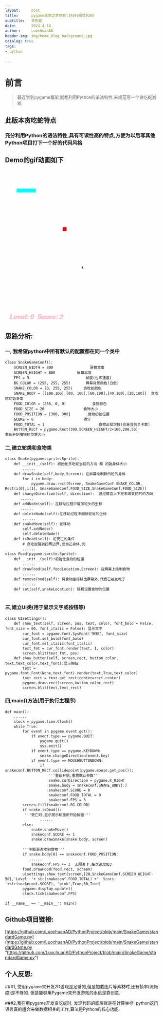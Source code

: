 ```yaml
---
layout:     post
title:      pygame框架之贪吃蛇(140行规范代码)
subtitle:   贪吃蛇
date:       2024-4-14
author:     LuochuanAD
header-img: img/home_blog_background.jpg
catalog: true
tags:
- python 

---
```


# 前言

>最近学到pygame框架,就想利用Python的语法特性,来规范写一个贪吃蛇游戏

## 此版本贪吃蛇特点
### 充分利用Python的语法特性,具有可读性高的特点,方便为以后写其他Python项目打下一个好的代码风格


## Demo的gif动画如下


![](https://raw.githubusercontent.com/LuochuanAD/BlogSourceImage/master/BlogSourceImage/BlogSourceImage2024/demo.gif)

## 思路分析:
### 一, 我希望python中所有默认的配置都在同一个类中
```
class SnakeGameConf():
    SCREEN_WIDTH = 800                 屏幕宽度
    SCREEN_HEIGHT = 800		     屏幕高度
    FPS = 3						     帧度(也即速度)
    BG_COLOR = (255, 255, 255)       屏幕背景颜色(白色)
    SNAKE_COLOR = (0, 255, 255)     贪吃蛇颜色
    SNAKE_BODY = [[100,100],[80, 100],[60,100],[40,100],[20,100]]  贪吃蛇初始身体
    FOOD_COlOR = (255, 0, 0)			食物颜色
    FOOD_SIZE = 20					食物大小
    FOOD_POSITION = [300, 300]        食物初始位置
    SCORE = 0						得分
    FOOD_TOTAL = 1                         食物出现次数(也是当前关卡数)
    BUTTON_RECT = pygame.Rect(300,SCREEN_HEIGHT/2+100,200,50)                                  重新开始按钮的位置大小
```

### 二,建立蛇类和食物类
```
class Snake(pygame.sprite.Sprite):
    def __init__(self): 初始化贪吃蛇当前的方向 和 初始身体大小
        ......
    def drawSnake(self,body,Screen): 在屏幕绘制新的蛇的身体
        for i in body:
            pygame.draw.rect(Screen, SnakeGameConf.SNAKE_COLOR, Rect(i[0],i[1], SnakeGameConf.FOOD_SIZE,SnakeGameConf.FOOD_SIZE))
    def changeDirection(self, direction):  通过键盘上下左右改变蛇的的方向
       ......
    def addNode(self): 在移动过程中增加蛇头的坐标
       ......
    def deleteNode(self):在移动过程中删除蛇尾的坐标
        ......
    def snakeMove(self): 蛇移动
        self.addNode()
        self.deleteNode()
    def isDead(self): 蛇死亡的条件
        # 贪吃蛇碰到四周边界,或自己身体,死
        ......
class Food(pygame.sprite.Sprite):
    def __init__(self):初始化食物的位置
        ......
    def drawFood(self,foodLocation,Screen): 在屏幕上绘制食物
        ......
    def removeFood(self): 将食物坐标移出屏幕外,代表已被蛇吃了
        ......
    def set(self,snakeLocation): 随机设置食物的位置
        
```


### 三,建立UI类(用于显示文字或按钮等)
```
class UISettings():
    def show_text(self, screen, pos, text, color, font_bold = False, font_size = 60, font_italic = False): 显示文字
        cur_font = pygame.font.SysFont('宋体', font_size)
        cur_font.set_bold(font_bold)
        cur_font.set_italic(font_italic)
        text_fmt = cur_font.render(text, 1, color)
        screen.blit(text_fmt, pos)
    def show_button(self, screen,rect, button_color, text,text_color,text_font):显示按钮
        text = pygame.font.Font(None,text_font).render(text,True,text_color)
        text_rect = text.get_rect(center=rect.center)
        pygame.draw.rect(screen,button_color,rect)
        screen.blit(text,text_rect)
```
### 四,main()方法(用于执行主程序)
```
def main():
    ......
    clock = pygame.time.Clock()
    while True:
        for event in pygame.event.get():
            if event.type == pygame.QUIT:
                pygame.quit()
                sys.exit()
            if event.type == pygame.KEYDOWN:
                snake.changeDirection(event.key)
            if event.type == MOUSEBUTTONDOWN:
                if snakeconf.BUTTON_RECT.collidepoint(pygame.mouse.get_pos()):
                    '''重新开始,重置默认参数'''
                    snake.curDirection = pygame.K_RIGHT
                    snake.body = snakeconf.SNAKE_BODY[:]
                    snakeconf.SCORE = 0
                    snakeconf.FOOD_TOTAL = 0
                    snakeconf.FPS = 3
        screen.fill(snakeconf.BG_COLOR)
        if snake.isDead():  
         '''死亡时,显示提示和重新开始按钮'''
            	......
        else:
            snake.snakeMove()
            snakeconf.SCORE += 1
            snake.drawSnake(snake.body, screen)
            
        '''判断是否吃到食物'''
        if snake.body[0] == snakeconf.FOOD_POSITION:
           ......
            snakeconf.FPS += 3  无限关卡,每次速度加3
        food.drawFood(food.rect, screen)
        uisettings.show_text(screen,[20,SnakeGameConf.SCREEN_HEIGHT-50],'Level: '+ str(snakeconf.FOOD_TOTAL) +'  Scors: '+str(snakeconf.SCORE), 'pink',True,50,True)
        pygame.display.update()
        clock.tick(snakeconf.FPS)

if __name__ == '__main__': main()
```



## Github项目链接:

[https://github.com/LuochuanAD/PythonProject/blob/main/SnakeGame/standardGame.py](https://github.com/LuochuanAD/PythonProject/blob/main/SnakeGame/standardGame.py "https://github.com/LuochuanAD/PythonProject/blob/main/SnakeGame/standardGame.py")

## 个人反思:
###1, 使用pygame来开发2D游戏是足够的,但是加载图片等素材时,还有帧率(流畅度)是不够的. 但是能够用Pygame来开发游戏的永远是靠创意.

###2,我在用pygame开发贪吃蛇时, 发现代码的底层就是在计算坐标. python这门语言真的适合来做数据相关的工作,算法是Python的核心功能.

